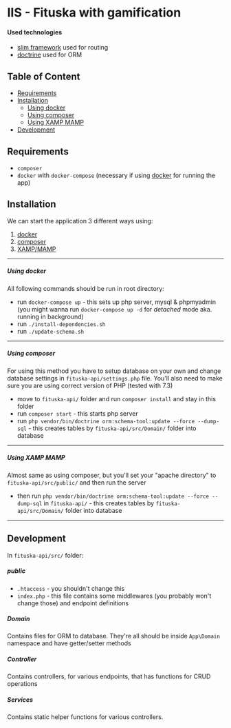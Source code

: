 # IIS - Fituska with gamification
#### Used technologies
- [slim framework](https://www.slimframework.com/) used for routing
- [doctrine](https://www.doctrine-project.org/index.html) used for ORM

## Table of Content
* [Requirements](#requirements)
* [Installation](#installation)
    * [Using docker](#using-docker)
    * [Using composer](#using-composer)
    * [Using XAMP MAMP](#using-xamp-mamp)
* [Development](#development)

## Requirements
- `composer`
- `docker` with `docker-compose` (necessary if using [docker](#using-docker) for running the app)

## Installation
We can start the application 3 different ways using:
1. [docker](#using-docker)
2. [composer](#using-composer) 
3. [XAMP/MAMP](#using-xamp-mamp)
___
##### Using docker
All following commands should be run in root directory:
- run `docker-compose up` - this sets up php server, mysql & phpmyadmin (you might wanna run `docker-compose up -d` for _detached_ mode aka. running in background)
- run `./install-dependencies.sh`
- run `./update-schema.sh`
___
##### Using composer
For using this method you have to setup database on your own and change database settings in `fituska-api/settings.php` file. You'll also need to make sure you are using correct version of PHP (tested with 7.3)
- move to `fituska-api/` folder and run `composer install` and stay in this folder
- run `composer start` - this starts php server
- run `php vendor/bin/doctrine orm:schema-tool:update --force --dump-sql` - this creates tables by `fituska-api/src/Domain/` folder into database
___
##### Using XAMP MAMP
Almost same as using composer, but you'll set your "apache directory" to `fituska-api/src/public/` and then run the server
- then run `php vendor/bin/doctrine orm:schema-tool:update --force --dump-sql` in `fituska-api/` - this creates tables by `fituska-api/src/Domain/` folder into database

___
## Development
In `fituska-api/src/` folder:

##### public
- `.htaccess` - you shouldn't change this
- `index.php` - this file contains some middlewares (you probably won't change those) and endpoint definitions 

##### Domain
Contains files for ORM to database. They're all should be inside `App\Domain` namespace and have getter/setter methods

##### Controller
Contains controllers, for various endpoints, that has functions for CRUD operations

##### Services
Contains static helper functions for various controllers.